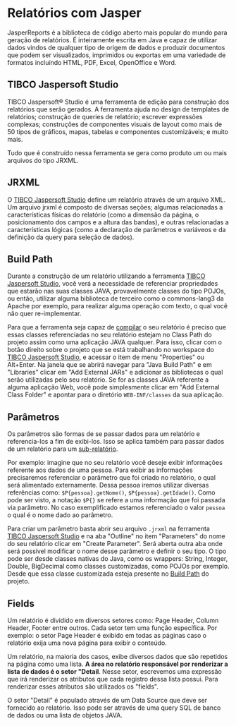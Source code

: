 # Relatórios com Jasper

JasperReports é a biblioteca de código aberto mais popular do mundo para geração de relatórios. É inteiramente escrita em Java e capaz de utilizar dados vindos de qualquer tipo de origem de dados e produzir documentos que podem ser visualizados, imprimidos ou exportas em uma variedade de formatos incluíndo HTML, PDF, Excel, OpenOffice e Word.

## TIBCO Jaspersoft Studio

TIBCO Jaspersoft® Studio é uma ferramenta de edição para construção dos relatórios que serão gerados. A ferramenta ajuda no design de templates de relatórios; construção de queries de relatório; escrever expressões complexas; construções de componentes visuais de layout como mais de 50 tipos de gráficos, mapas, tabelas e componentes customizáveis; e muito mais.

Tudo que é construído nessa ferramenta se gera como produto um ou mais arquivos do tipo JRXML.

## JRXML

O [TIBCO Jaspersoft Studio](#TIBCO-Jaspersoft-Studio) define um relatório através de um arquivo XML. Um arquivo jrxml é composto de diversas seções; algumas relacionadas a características físicas do relatório (como a dimensão da página, o posicionamento dos campos e a altura das bandas), e outras relacionadas a características lógicas (como a declaração de parâmetros e variáveos e da definição da query para seleção de dados).

## Build Path

Durante a construção de um relatório utilizando a ferramenta [TIBCO Jaspersoft Studio](#TIBCO-Jaspersoft-Studio), você verá a necessidade de referenciar propriedades que estarão nas suas classes JAVA, provavelmente classes do tipo POJOs, ou então, utilizar alguma biblioteca de terceiro como o commons-lang3 da Apache por exemplo, para realizar alguma operação com texto, o qual você não quer re-implementar. 

Para que a ferramenta seja capaz de [compilar](#compilação) o seu relatório é preciso que essas classes referenciadas no seu relatório estejam no Class Path do projeto assim como uma aplicação JAVA qualquer. Para isso, clicar com o botão direito sobre o projeto que se está trabalhando no workspace do [TIBCO Jaspersoft Studio](#TIBCO-Jaspersoft-Studio), e acessar o item de menu "Properties" ou Alt+Enter. Na janela que se abrirá navegar para "Java Build Path" e em "Libraries" clicar em "Add External JARs" e adicionar as bibliotecas o qual serão utilizadas pelo seu relatório. Se for as classes JAVA referente a alguma aplicação Web, você pode simplesmente clicar em "Add External Class Folder" e apontar para o diretório `WEB-INF/classes` da sua aplicação.

## Parâmetros

Os parâmetros são formas de se passar dados para um relatório e referencia-los a fim de exibi-los. Isso se aplica também para passar dados de um relatório para um [sub-relatório](#Sub-relatório).

Por exemplo: imagine que no seu relatório você deseje exibir informações referente aos dados de uma pessoa. Para exibir as informações precisaremos referenciar o parâmetro que foi criado no relatório, o qual será alimentado externamente. Dessa pessoa iremos utilizar diversas referências como: `$P{pessoa}.getNome()`, `$P{pessoa}.getIdade()`. Como pode ser visto, a notação `$P{}` se refere a uma informação que foi passada via parâmetro. No caso exemplificado estamos referenciado o valor `pessoa` o qual é o nome dado ao parâmetro.

Para criar um parâmetro basta abrir seu arquivo `.jrxml` na ferramenta [TIBCO Jaspersoft Studio](#TIBCO-Jaspersoft-Studio) e na aba "Outline" no item "Parameters" do nome do seu relatório clicar em "Create Parameter". Será aberta outra aba onde será possível modificar o nome desse parâmetro e definir o seu tipo. O tipo pode ser desde classes nativas do Java, como os wrappers: String, Integer, Double, BigDecimal como classes customizadas, como POJOs por exemplo. Desde que essa classe customizada esteja presente no [Build Path](#Build-Path) do projeto.

## Fields

Um relatório é dividido em diversos setores como: Page Header, Column Header, Footer entre outros. Cada setor tem uma função específica. Por exemplo: o setor Page Header é exibido em todas as páginas caso o relatório exija uma nova página para exibir o conteúdo. 

Um relatório, na maioria dos casos, exibe diversos dados que são repetidos na página como uma lista. **A área no relatório responsável por renderizar a lista de dados é o setor "Detail**. Nesse setor, escrevemos uma expressão que irá renderizar os atributos que cada registro dessa lista possui. Para renderizar esses atributos são utilizados os "fields".

O setor "Detail" é populado através de um Data Source que deve ser fornecido ao relatório. Isso pode ser através de uma query SQL de banco de dados ou uma lista de objetos JAVA.
